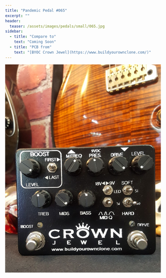 ```yaml
---
title: "Pandemic Pedal #065"
excerpt: ""
header:
  teaser: /assets/images/pedals/small/065.jpg
sidebar:
  - title: "Compare to"
    text: "Coming Soon"
  - title: "PCB from"
    text: "[BYOC Crown Jewel](https://www.buildyourownclone.com/)"
---
```


![header](/assets/images/pedals/065.jpg)
